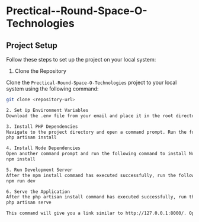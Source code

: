 # Prectical--Round-Space-O-Technologies

## Project Setup

Follow these steps to set up the project on your local system:

1. Clone the Repository

Clone the `Prectical-Round-Space-O-Technologies` project to your local system using the following command:

```bash
git clone <repository-url>

2. Set Up Environment Variables
Download the .env file from your email and place it in the root directory of the project.

3. Install PHP Dependencies
Navigate to the project directory and open a command prompt. Run the following command to install PHP dependencies:
php artisan install

4. Install Node Dependencies
Open another command prompt and run the following command to install Node dependencies:
npm install

5. Run Development Server
After the npm install command has executed successfully, run the following command to start the development server:
npm run dev

6. Serve the Application
After the php artisan install command has executed successfully, run the following command to serve the application:
php artisan serve

This command will give you a link similar to http://127.0.0.1:8000/. Open this link in your browser to check the output.

